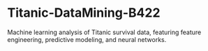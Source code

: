 # Titanic-DataMining-B422
Machine learning analysis of Titanic survival data, featuring feature engineering, predictive modeling, and neural networks.
